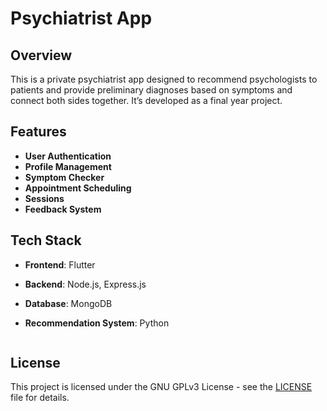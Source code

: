 
# Psychiatrist App

## Overview
This is a private psychiatrist app designed to recommend psychologists to patients and provide preliminary diagnoses based on symptoms and connect both sides together. It’s developed as a final year project.

## Features
- **User Authentication**
- **Profile Management**
- **Symptom Checker**
- **Appointment Scheduling**
- **Sessions**
- **Feedback System**

## Tech Stack
- **Frontend**: Flutter
- **Backend**: Node.js, Express.js
- **Database**: MongoDB
- **Recommendation System**: Python


   ```

## License
This project is licensed under the GNU GPLv3 License - see the [LICENSE](LICENSE) file for details.
